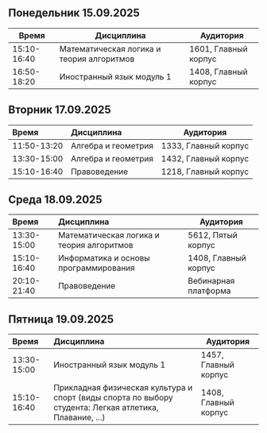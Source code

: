 ## Понедельник 15.09.2025

| Время       | Дисциплина                               | Аудитория             |
|-------------|------------------------------------------|-----------------------|
| 15:10-16:40 | Математическая логика и теория алгоритмов| 1601, Главный корпус  |
| 16:50-18:20 | Иностранный язык модуль 1                | 1408, Главный корпус  |

## Вторник 17.09.2025

| Время       | Дисциплина          | Аудитория             |
|:------------|:--------------------|-----------------------|
| 11:50-13:20 | Алгебра и геометрия | 1333, Главный корпус  |
| 13:30-15:00 | Алгебра и геометрия | 1432, Главный корпус  |
| 15:10-16:40 | Правоведение        | 1218, Главный корпус  |

## Среда 18.09.2025

| Время       | Дисциплина                               | Аудитория               |
|:------------|:-----------------------------------------|-------------------------|
| 13:30-15:00 | Математическая логика и теория алгоритмов| 5612, Пятый корпус      |
| 15:10-16:40 | Информатика и основы программирования    | 1408, Главный корпус    |
| 20:10-21:40 | Правоведение                             | Вебинарная платформа    |

## Пятница 19.09.2025

| Время       | Дисциплина                                                                                                 | Аудитория               |
|:------------|:-----------------------------------------------------------------------------------------------------------|-------------------------|
| 13:30-15:00 | Иностранный язык модуль 1                                                                                  | 1457, Главный корпус    |
| 15:10-16:40 | Прикладная физическая культура и спорт (виды спорта по выбору студента: Легкая атлетика, Плавание, ...)    | 1408, Главный корпус    |